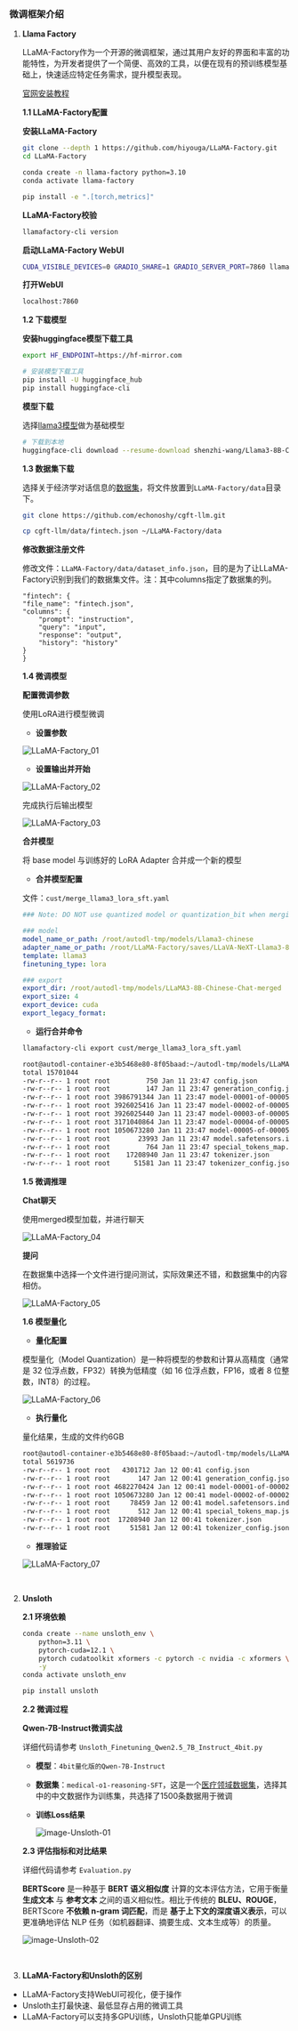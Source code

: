 ### 微调框架介绍

1. **Llama Factory**

    LLaMA-Factory作为一个开源的微调框架，通过其用户友好的界面和丰富的功能特性，为开发者提供了一个简便、高效的工具，以便在现有的预训练模型基础上，快速适应特定任务需求，提升模型表现。

    [官网安装教程](https://llamafactory.readthedocs.io/zh-cn/latest/getting_started/installation.html#)

    **1.1 LLaMA-Factory配置**

    **安装LLaMA-Factory**

    ```bash
    git clone --depth 1 https://github.com/hiyouga/LLaMA-Factory.git
    cd LLaMA-Factory

    conda create -n llama-factory python=3.10
    conda activate llama-factory

    pip install -e ".[torch,metrics]"
    ```

    **LLaMA-Factory校验**

    ```bash
    llamafactory-cli version
    ```

    **启动LLaMA-Factory WebUI**

    ```bash
    CUDA_VISIBLE_DEVICES=0 GRADIO_SHARE=1 GRADIO_SERVER_PORT=7860 llamafactory-cli webui
    ```

    **打开WebUI**

    ```bash
    localhost:7860
    ```

    **1.2 下载模型**

    **安装huggingface模型下载工具**

    ```bash
    export HF_ENDPOINT=https://hf-mirror.com

    # 安装模型下载工具
    pip install -U huggingface_hub
    pip install huggingface-cli
    ```

    **模型下载**

    选择[llama3模型](https://huggingface.co/shenzhi-wang/Llama3-8B-Chinese-Chat)做为基础模型

    ```bash
    # 下载到本地
    huggingface-cli download --resume-download shenzhi-wang/Llama3-8B-Chinese-Chat --local-dir /root/autodl-tmp/models/Llama3-chinese
    ```



    **1.3 数据集下载**

    选择关于经济学对话信息的[数据集](https://github.com/echonoshy/cgft-llm/blob/master/llama-factory/data/fintech.json)，将文件放置到`LLaMA-Factory/data`目录下。

    ```bash
    git clone https://github.com/echonoshy/cgft-llm.git

    cp cgft-llm/data/fintech.json ~/LLaMA-Factory/data
    ```

    **修改数据注册文件**

    修改文件：`LLaMA-Factory/data/dataset_info.json`，目的是为了让LLaMA-Factory识别到我们的数据集文件。注：其中columns指定了数据集的列。

    ```
    "fintech": {
    "file_name": "fintech.json",
    "columns": {
        "prompt": "instruction",
        "query": "input",
        "response": "output",
        "history": "history"
    }
    }
    ```
    

    **1.4 微调模型**

    **配置微调参数**

    使用LoRA进行模型微调

    - **设置参数**

    ![LLaMA-Factory_01](../Assets/LLaMA-Factory_01_2025-03-26_14-39-40.png)

    - **设置输出并开始**

    ![LLaMA-Factory_02](../Assets/LLaMA-Factory_02_2025-03-26_14-40-41.png)

    完成执行后输出模型

    ![LLaMA-Factory_03](../Assets/LLaMA-Factory_03_2025-03-26_14-44-08.png)

    **合并模型**

    将 base model 与训练好的 LoRA Adapter 合并成一个新的模型

    - **合并模型配置**

    文件：`cust/merge_llama3_lora_sft.yaml`

    ```yaml
    ### Note: DO NOT use quantized model or quantization_bit when merging lora adapters
    
    ### model
    model_name_or_path: /root/autodl-tmp/models/Llama3-chinese
    adapter_name_or_path: /root/LLaMA-Factory/saves/LLaVA-NeXT-Llama3-8B-Chat/lora/train_2025-01-11-23-27-10
    template: llama3
    finetuning_type: lora
    
    ### export
    export_dir: /root/autodl-tmp/models/LLaMA3-8B-Chinese-Chat-merged
    export_size: 4
    export_device: cuda
    export_legacy_format:
    ```

    - **运行合并命令**

    ```bash
    llamafactory-cli export cust/merge_llama3_lora_sft.yaml
    ```

    ```bash
    root@autodl-container-e3b5468e80-8f05baad:~/autodl-tmp/models/LLaMA3-8B-Chinese-Chat-merged# ls -l
    total 15701044
    -rw-r--r-- 1 root root         750 Jan 11 23:47 config.json
    -rw-r--r-- 1 root root         147 Jan 11 23:47 generation_config.json
    -rw-r--r-- 1 root root 3986791344 Jan 11 23:47 model-00001-of-00005.safetensors
    -rw-r--r-- 1 root root 3926025416 Jan 11 23:47 model-00002-of-00005.safetensors
    -rw-r--r-- 1 root root 3926025440 Jan 11 23:47 model-00003-of-00005.safetensors
    -rw-r--r-- 1 root root 3171040864 Jan 11 23:47 model-00004-of-00005.safetensors
    -rw-r--r-- 1 root root 1050673280 Jan 11 23:47 model-00005-of-00005.safetensors
    -rw-r--r-- 1 root root       23993 Jan 11 23:47 model.safetensors.index.json
    -rw-r--r-- 1 root root         764 Jan 11 23:47 special_tokens_map.json
    -rw-r--r-- 1 root root    17208940 Jan 11 23:47 tokenizer.json
    -rw-r--r-- 1 root root      51581 Jan 11 23:47 tokenizer_config.json
    ```



    **1.5 微调推理**

    **Chat聊天**

    使用merged模型加载，并进行聊天

    ![LLaMA-Factory_04](../Assets/LLaMA-Factory_04_2025-03-26_14-52-06.png)

    **提问**

    在数据集中选择一个文件进行提问测试，实际效果还不错，和数据集中的内容相仿。

    ![LLaMA-Factory_05](../Assets/LLaMA-Factory_05_2025-03-26_14-54-17.png)



    **1.6 模型量化**

    - **量化配置**

    模型量化（Model Quantization）是一种将模型的参数和计算从高精度（通常是 32 位浮点数，FP32）转换为低精度（如 16 位浮点数，FP16，或者 8 位整数，INT8）的过程。

    ![LLaMA-Factory_06](../Assets/LLaMA-Factory_06_2025-03-26_14-55-24.png)

    - **执行量化**

    量化结果，生成的文件约6GB

    ```bash
    root@autodl-container-e3b5468e80-8f05baad:~/autodl-tmp/models/LLaMA3-8B-Chinese-Chat-q4# ls -l
    total 5619736
    -rw-r--r-- 1 root root   4301712 Jan 12 00:41 config.json
    -rw-r--r-- 1 root root       147 Jan 12 00:41 generation_config.json
    -rw-r--r-- 1 root root 4682270424 Jan 12 00:41 model-00001-of-00002.safetensors
    -rw-r--r-- 1 root root 1050673280 Jan 12 00:41 model-00002-of-00002.safetensors
    -rw-r--r-- 1 root root     78459 Jan 12 00:41 model.safetensors.index.json
    -rw-r--r-- 1 root root       512 Jan 12 00:41 special_tokens_map.json
    -rw-r--r-- 1 root root  17208940 Jan 12 00:41 tokenizer.json
    -rw-r--r-- 1 root root     51581 Jan 12 00:41 tokenizer_config.json
    ```

    - **推理验证**

    ![LLaMA-Factory_07](../Assets/LLaMA-Factory_07_2025-03-26_14-58-12.png)

    <br>

3. **Unsloth**

    **2.1 环境依赖**

    ```bash
    conda create --name unsloth_env \
        python=3.11 \
        pytorch-cuda=12.1 \
        pytorch cudatoolkit xformers -c pytorch -c nvidia -c xformers \
        -y
    conda activate unsloth_env

    pip install unsloth
    ```

    **2.2 微调过程**

    **Qwen-7B-Instruct微调实战**

    详细代码请参考 `Unsloth_Finetuning_Qwen2.5_7B_Instruct_4bit.py`

      - **模型**：`4bit量化版的Qwen-7B-Instruct` 

      - **数据集**：`medical-o1-reasoning-SFT`，这是一个[医疗领域数据集](https://huggingface.co/datasets/FreedomIntelligence/medical-o1-reasoning-SFT/viewer/zh?views%5B%5D=zh)，选择其中的中文数据作为训练集，共选择了1500条数据用于微调

      - **训练Loss结果**
    
        ![image-Unsloth-01](../Assets/Unsloth_Loss_2025-03-24_17-09-49.png)

    **2.3 评估指标和对比结果**

    详细代码请参考 `Evaluation.py`

      **BERTScore** 是一种基于 **BERT 语义相似度** 计算的文本评估方法，它用于衡量 **生成文本** 与 **参考文本** 之间的语义相似性。相比于传统的 **BLEU、ROUGE**，BERTScore **不依赖 n-gram 词匹配**，而是 **基于上下文的深度语义表示**，可以更准确地评估 NLP 任务（如机器翻译、摘要生成、文本生成等）的质量。

      ![image-Unsloth-02](../Assets/Unsloth_Eval_2025-03-24_17-14-36.png)

<br>

3. **LLaMA-Factory和Unsloth的区别**

- LLaMA-Factory支持WebUI可视化，便于操作
- Unsloth主打最快速、最低显存占用的微调工具
- LLaMA-Factory可以支持多GPU训练，Unsloth只能单GPU训练
